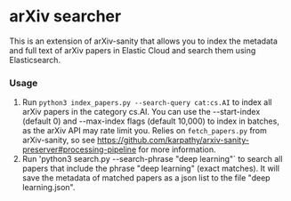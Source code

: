 # arXiv searcher
This is an extension of arXiv-sanity that allows you to index the metadata and full text of arXiv papers in Elastic Cloud and search them using Elasticsearch.

### Usage

1. Run `python3 index_papers.py --search-query cat:cs.AI` to index all arXiv papers in the category cs.AI. You can use the --start-index (default 0) and --max-index flags (default 10,000) to index in batches, as the arXiv API may rate limit you. Relies on `fetch_papers.py` from arXiv-sanity, so see https://github.com/karpathy/arxiv-sanity-preserver#processing-pipeline for more information.
2. Run 'python3 search.py --search-phrase "deep learning"` to search all papers that include the phrase "deep learning" (exact matches). It will save the metadata of matched papers as a json list to the file "deep learning.json".